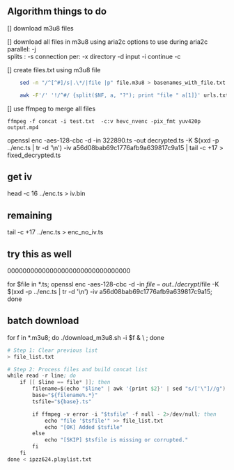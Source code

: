 ## Algorithm things to do

[] download m3u8 files

[] download all files in m3u8 using aria2c
options to use during aria2c
parallel: -j  
 splits : -s
connection per: -x
directory -d
input -i
continue -c

[] create files.txt using m3u8 file

```sh
    sed -n "/^[^#]/s|.\*/|file |p" file.m3u8 > basenames_with_file.txt

    awk -F'/' '!/^#/ {split($NF, a, "?"); print "file " a[1]}' urls.txt > output.txt

```

[] use ffmpeg to merge all files

    ffmpeg -f concat -i test.txt  -c:v hevc_nvenc -pix_fmt yuv420p output.mp4

openssl enc -aes-128-cbc -d -in 322890.ts -out decrypted.ts -K $(xxd -p ../enc.ts | tr -d '\n') -iv a56d08bab69c1776afb9a639817c9a15 | tail -c +17 > fixed_decrypted.ts

## get iv
head -c 16 ../enc.ts > iv.bin

## remaining
tail -c +17 ../enc.ts > enc_no_iv.ts

## try this as well
00000000000000000000000000000000

for $file in *.ts; openssl enc -aes-128-cbc -d -in $file -out ../decrypt/$file -K $(xxd -p ../enc.ts | tr -d '\n') -iv a56d08bab69c1776afb9a639817c9a15; done 


## batch download
for f in *.m3u8; do ./download_m3u8.sh -i $f & \ ; done


```s
# Step 1: Clear previous list
> file_list.txt

# Step 2: Process files and build concat list
while read -r line; do
    if [[ $line == file* ]]; then
        filename=$(echo "$line" | awk '{print $2}' | sed "s/['\"]//g")
        base="${filename%.*}"
        tsfile="${base}.ts"

        if ffmpeg -v error -i "$tsfile" -f null - 2>/dev/null; then
            echo "file '$tsfile'" >> file_list.txt
            echo "[OK] Added $tsfile"
        else
            echo "[SKIP] $tsfile is missing or corrupted."
        fi
    fi
done < ipzz624.playlist.txt
```